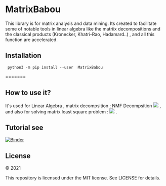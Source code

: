 # MatrixBabou
  
This library is for matrix analysis and data mining. Its created to facilitate some of notable tools in linear algebra like the matriix decompositions and the classical products (Kronecker, Khatri-Rao, Hadamard..) , and all this function are accelerated.

## Installation
``` python3 -m pip install --user  MatrixBabou```



=======



## How to use it?
It's used for Linear Algebra , matrix decompsition : NMF Decompsition <img src="https://render.githubusercontent.com/render/math?math=%5Cmathbf%7BA%5Capprox%20UV%7D%20"> ,
 and also for solving  matrix least square problem  : <img src="https://render.githubusercontent.com/render/math?math=%5Cmathbf%7B%5C%7CAX-B%5C%7C_2%5E2%3D%20%5Csum_%7Bi%3D1%7D%5E%7Bn%7D%20%5C%7CAx_i-%20b_i%5C%7C_2%20%5E2%7D">
.



## Tutorial see
[![Binder](https://mybinder.org/badge_logo.svg)](https://mybinder.org/v2/gh/mohamedlaminebabou/BABOUMATH/HEAD)
 
## License

© 2021 

This repository is licensed under the MIT license. See LICENSE for details.

